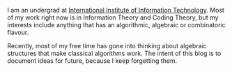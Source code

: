 I am an undergrad at [International Institute of Information Technology](https://www.iiit.ac.in/). Most of my work right now is in Information Theory and Coding Theory, but my interests include anything that has an algorithmic, algebraic or combinatoric flavour. 

Recently, most of my free time has gone into thinking about algebraic structures that make classical algorithms work. The intent of this blog is to document ideas for future, because I keep forgetting them.
